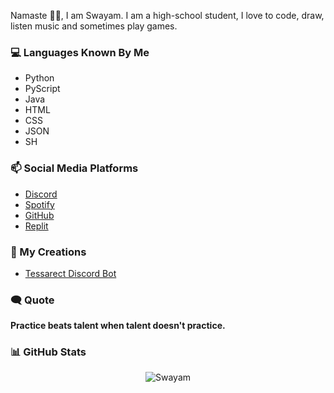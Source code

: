 Namaste 🙏🏻, I am Swayam. I am a high-school student, I love to code, draw, listen music and sometimes play games.

### 💻 Languages Known By Me
- Python
- PyScript
- Java
- HTML
- CSS
- JSON
- SH

### 📫 Social Media Platforms
- [Discord](https://discord.com/users/808255522019999766)
- [Spotify](https://open.spotify.com/user/31wkqwzaxvitk7sgzklvcnm5sbtq?si=4XkJutdfRqSCdt3Qyc0ZzQ&utm_source=copy-link) 
- [GitHub](https://github.com/Swayam2245)
- [Replit](https://replit.com/@Swayam2245)

### 📜 My Creations
- [Tessarect Discord Bot](https://dsc.gg/tessarect)

### 🗨️ Quote
**Practice beats talent when talent doesn't practice.**

### 📊 GitHub Stats
<p align="center">
    <img src="https://github-readme-stats.vercel.app/api?username=Swayam2245&show_icons=true&theme=gotham" alt="Swayam"/>
</p>

